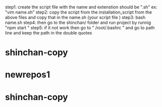 step1: create the script file with the name and extenstion should be ".sh" ex: "vim name.sh"
step2: copy the script from the installation_script from the above files and copy that in the name.sh (your script file ) 
step3: bash name.sh 
step4: then go to the shinchan/ folder and run project by runnig "npm start "
step5:  if it not work then go to  " /root/.bashrc " and go to path line and keep the path in the double quotes
# shinchan-copy
# newrepos1
# shinchan-copy
